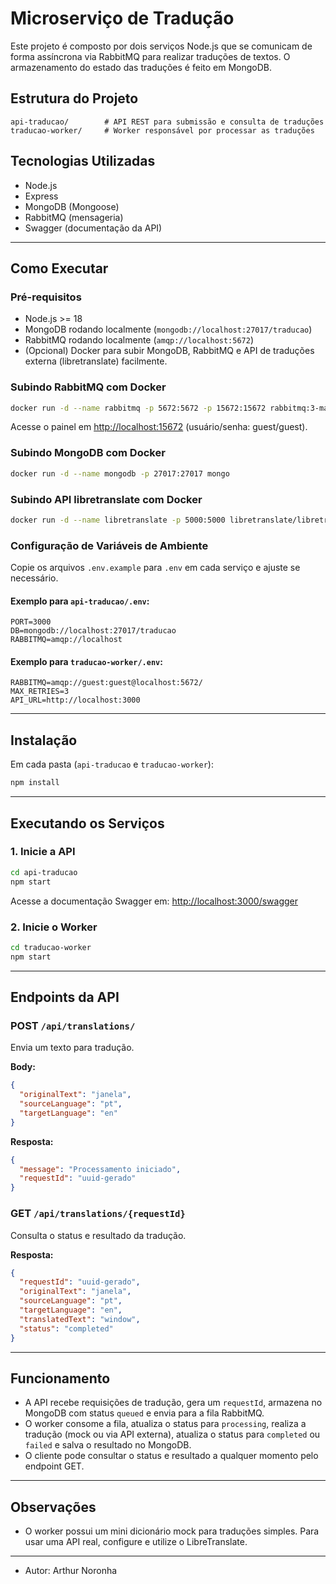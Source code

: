 # Microserviço de Tradução

Este projeto é composto por dois serviços Node.js que se comunicam de forma assíncrona via RabbitMQ para realizar traduções de textos. O armazenamento do estado das traduções é feito em MongoDB.

## Estrutura do Projeto

```
api-traducao/        # API REST para submissão e consulta de traduções
traducao-worker/     # Worker responsável por processar as traduções
```

## Tecnologias Utilizadas

- Node.js
- Express
- MongoDB (Mongoose)
- RabbitMQ (mensageria)
- Swagger (documentação da API)

---

## Como Executar

### Pré-requisitos

- Node.js >= 18
- MongoDB rodando localmente (`mongodb://localhost:27017/traducao`)
- RabbitMQ rodando localmente (`amqp://localhost:5672`)
- (Opcional) Docker para subir MongoDB, RabbitMQ e API de traduções externa (libretranslate) facilmente.

### Subindo RabbitMQ com Docker

```sh
docker run -d --name rabbitmq -p 5672:5672 -p 15672:15672 rabbitmq:3-management
```
Acesse o painel em [http://localhost:15672](http://localhost:15672) (usuário/senha: guest/guest).

### Subindo MongoDB com Docker

```sh
docker run -d --name mongodb -p 27017:27017 mongo
```

### Subindo API libretranslate com Docker

```sh
docker run -d --name libretranslate -p 5000:5000 libretranslate/libretranslate
```

### Configuração de Variáveis de Ambiente

Copie os arquivos `.env.example` para `.env` em cada serviço e ajuste se necessário.

#### Exemplo para `api-traducao/.env`:

```
PORT=3000
DB=mongodb://localhost:27017/traducao
RABBITMQ=amqp://localhost
```

#### Exemplo para `traducao-worker/.env`:

```
RABBITMQ=amqp://guest:guest@localhost:5672/
MAX_RETRIES=3
API_URL=http://localhost:3000
```

---

## Instalação

Em cada pasta (`api-traducao` e `traducao-worker`):

```sh
npm install
```

---

## Executando os Serviços

### 1. Inicie a API

```sh
cd api-traducao
npm start
```

Acesse a documentação Swagger em: [http://localhost:3000/swagger](http://localhost:3000/swagger)

### 2. Inicie o Worker

```sh
cd traducao-worker
npm start
```

---

## Endpoints da API

### POST `/api/translations/`

Envia um texto para tradução.

**Body:**
```json
{
  "originalText": "janela",
  "sourceLanguage": "pt",
  "targetLanguage": "en"
}
```

**Resposta:**
```json
{
  "message": "Processamento iniciado",
  "requestId": "uuid-gerado"
}
```

### GET `/api/translations/{requestId}`

Consulta o status e resultado da tradução.

**Resposta:**
```json
{
  "requestId": "uuid-gerado",
  "originalText": "janela",
  "sourceLanguage": "pt",
  "targetLanguage": "en",
  "translatedText": "window",
  "status": "completed"
}
```

---

## Funcionamento

- A API recebe requisições de tradução, gera um `requestId`, armazena no MongoDB com status `queued` e envia para a fila RabbitMQ.
- O worker consome a fila, atualiza o status para `processing`, realiza a tradução (mock ou via API externa), atualiza o status para `completed` ou `failed` e salva o resultado no MongoDB.
- O cliente pode consultar o status e resultado a qualquer momento pelo endpoint GET.

---

## Observações

- O worker possui um mini dicionário mock para traduções simples. Para usar uma API real, configure e utilize o LibreTranslate.

---

- Autor: Arthur Noronha